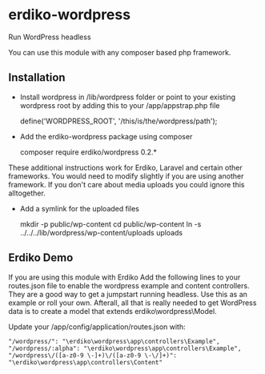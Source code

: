 erdiko-wordpress
================

Run WordPress headless

You can use this module with any composer based php framework.


Installation
------------

* Install wordpress in /lib/wordpress folder or point to your existing wordpress root by adding this to your /app/appstrap.php file

    define('WORDPRESS_ROOT', '/this/is/the/wordpress/path');

* Add the erdiko-wordpress package using composer

	composer require erdiko/wordpress 0.2.*

These additional instructions work for Erdiko, Laravel and certain other frameworks. You would need to modify slightly if you are using another framework.  If you don't care about media uploads you could ignore this alltogether.

* Add a symlink for the uploaded files

	mkdir -p public/wp-content
	cd public/wp-content
	ln -s ../../../lib/wordpress/wp-content/uploads uploads


Erdiko Demo
-----------

If you are using this module with Erdiko Add the following lines to your routes.json file to enable the wordpress example and content controllers.  They are a good way to get a jumpstart running headless.  Use this as an example or roll your own.  Afterall, all that is really needed to get WordPress data is to create a model that extends erdiko\wordpress\Model.

Update your /app/config/application/routes.json with:

```
"/wordpress/": "\erdiko\wordpress\app\controllers\Example",
"/wordpress/:alpha": "\erdiko\wordpress\app\controllers\Example",
"/wordpress\/([a-z0-9 \-]+)\/([a-z0-9 \-\/]+)": "\erdiko\wordpress\app\controllers\Content"
```

